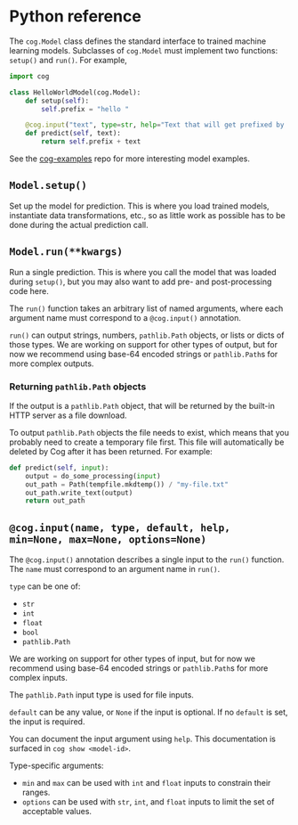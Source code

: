 # Python reference

The `cog.Model` class defines the standard interface to trained machine learning models. Subclasses of `cog.Model` must implement two functions: `setup()` and `run()`. For example,

```python
import cog

class HelloWorldModel(cog.Model):
    def setup(self):
        self.prefix = "hello "

    @cog.input("text", type=str, help="Text that will get prefixed by 'hello '")
    def predict(self, text):
        return self.prefix + text
```

See the [cog-examples](https://github.com/replicate/cog-examples) repo for more interesting model examples.

## `Model.setup()`

Set up the model for prediction. This is where you load trained models, instantiate data transformations, etc., so as little work as possible has to be done during the actual prediction call.

## `Model.run(**kwargs)`

Run a single prediction. This is where you call the model that was loaded during `setup()`, but you may also want to add pre- and post-processing code here.

The `run()` function takes an arbitrary list of named arguments, where each argument name must correspond to a `@cog.input()` annotation.

`run()` can output strings, numbers, `pathlib.Path` objects, or lists or dicts of those types. We are working on support for other types of output, but for now we recommend using base-64 encoded strings or `pathlib.Path`s for more complex outputs.

### Returning `pathlib.Path` objects

If the output is a `pathlib.Path` object, that will be returned by the built-in HTTP server as a file download.

To output `pathlib.Path` objects the file needs to exist, which means that you probably need to create a temporary file first. This file will automatically be deleted by Cog after it has been returned. For example:

```python
def predict(self, input):
    output = do_some_processing(input)
    out_path = Path(tempfile.mkdtemp()) / "my-file.txt"
    out_path.write_text(output)
    return out_path
```

## `@cog.input(name, type, default, help, min=None, max=None, options=None)`

The `@cog.input()` annotation describes a single input to the `run()` function. The `name` must correspond to an argument name in `run()`.

`type` can be one of:

- `str`
- `int`
- `float`
- `bool`
- `pathlib.Path`

We are working on support for other types of input, but for now we recommend using base-64 encoded strings or `pathlib.Path`s for more complex inputs.

The `pathlib.Path` input type is used for file inputs.

`default` can be any value, or `None` if the input is optional. If no `default` is set, the input is required.

You can document the input argument using `help`. This documentation is surfaced in `cog show <model-id>`.

Type-specific arguments:
* `min` and `max` can be used with `int` and `float` inputs to constrain their ranges.
* `options` can be used with `str`, `int`, and `float` inputs to limit the set of acceptable values.
